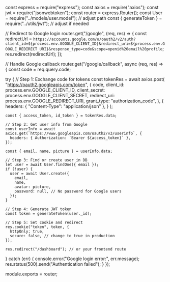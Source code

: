 const express = require("express");
const axios = require("axios");
const jwt = require("jsonwebtoken");
const router = express.Router();
const User = require("../models/user.model"); // adjust path
const { generateToken } = require("../utils/jwt"); // adjust if needed

// Redirect to Google login
router.get("/google", (req, res) => {
  const redirectUrl = `https://accounts.google.com/o/oauth2/v2/auth?client_id=${process.env.GOOGLE_CLIENT_ID}&redirect_uri=${process.env.GOOGLE_REDIRECT_URI}&response_type=code&scope=openid%20email%20profile`;
  res.redirect(redirectUrl);
});

// Handle Google callback
router.get("/google/callback", async (req, res) => {
  const code = req.query.code;

  try {
    // Step 1: Exchange code for tokens
    const tokenRes = await axios.post(
      "https://oauth2.googleapis.com/token",
      {
        code,
        client_id: process.env.GOOGLE_CLIENT_ID,
        client_secret: process.env.GOOGLE_CLIENT_SECRET,
        redirect_uri: process.env.GOOGLE_REDIRECT_URI,
        grant_type: "authorization_code",
      },
      {
        headers: { "Content-Type": "application/json" },
      }
    );

    const { access_token, id_token } = tokenRes.data;

    // Step 2: Get user info from Google
    const userInfo = await axios.get(`https://www.googleapis.com/oauth2/v3/userinfo`, {
      headers: { Authorization: `Bearer ${access_token}` },
    });

    const { email, name, picture } = userInfo.data;

    // Step 3: Find or create user in DB
    let user = await User.findOne({ email });
    if (!user) {
      user = await User.create({
        email,
        name,
        avatar: picture,
        password: null, // No password for Google users
      });
    }

    // Step 4: Generate JWT token
    const token = generateToken(user._id);

    // Step 5: Set cookie and redirect
    res.cookie("token", token, {
      httpOnly: true,
      secure: false, // change to true in production
    });

    res.redirect("/dashboard"); // or your frontend route

  } catch (err) {
    console.error("Google login error:", err.message);
    res.status(500).send("Authentication failed");
  }
});

module.exports = router;
